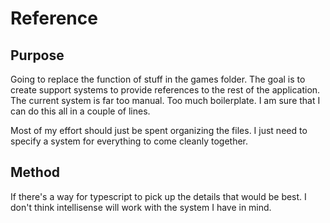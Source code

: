 # Reference

## Purpose

Going to replace the function of stuff in the games folder.
The goal is to create support systems to provide references to the rest of the application.
The current system is far too manual.
Too much boilerplate. I am sure that I can do this all in a couple of lines.

Most of my effort should just be spent organizing the files.
I just need to specify a system for everything to come cleanly together.

## Method

If there's a way for typescript to pick up the details that would be best.
I don't think intellisense will work with the system I have in mind.
